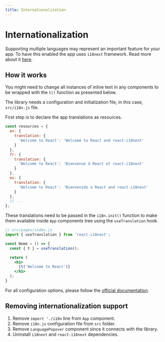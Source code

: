 ```yaml
---
title: Internationalization
---
```


# Internationalization

Supporting multiple languages may represent an important feature for your app. To have this enabled
the app uses
`i18next` framework. Read more about it [here](https://www.i18next.com/).

## How it works

You might need to change all instances of inline text in any components to be wrapped with the `t()`
function as presented below.

The library needs a configuration and initialization file, in this case, `src/i18n.js` file.

First step is to declare the app translations as resources.

```js
const resources = {
  en: {
    translation: {
      'Welcome to React': 'Welcome to React and react-i18next'
    }
  },
  fr: {
    translation: {
      'Welcome to React': 'Bienvenue à React et react-i18next'
    }
  },
  es: {
    translation: {
      'Welcome to React': 'Bienvenido a React and react-i18next'
    }
  },
  // ...
};
```

These translations need to be passed in the `i18n.init()` function to make them available
inside `App` components tree using the `useTranslation` hook.

```jsx
// src/pages/index.js
import { useTranslation } from 'react-i18next';

const Home = () => {
  const { t } = useTranslation();

  return (
    <h1>
      {t('Welcome to React')}
    </h1>
  );
}
```

For all configuration options, please follow the
[official documentation](https://www.i18next.com/overview/configuration-options).

## Removing internationalization support

1. Remove `import './i18n` line from `App` component.
2. Remove `i18n.js` configuration file from `src` folder.
3. Remove `LanguagePopover` component since it connects with the library.
3. Uninstall `i18next` and `react-i18next` dependencies.
